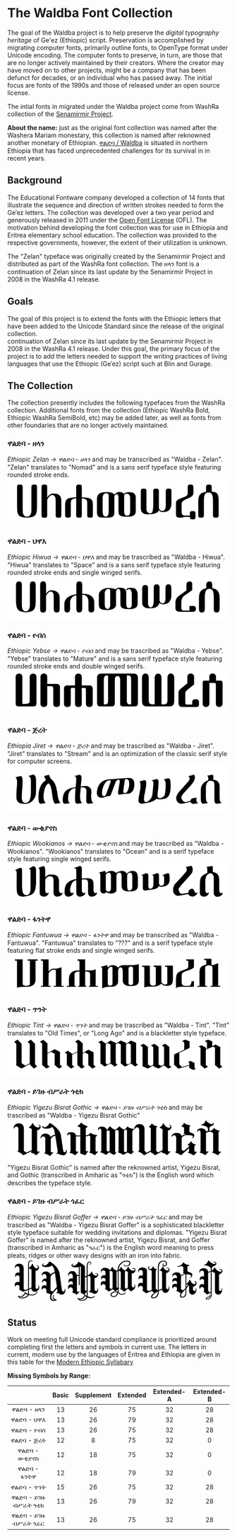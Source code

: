 # The Waldba Font Collection

The goal of the Waldba project is to help preserve the *digital typography heritage* of Ge'ez (Ethiopic) script.
Preservation is accomplished by migrating computer fonts, primarily outline fonts, to OpenType format under Unicode
encoding.  The computer fonts to preserve, in turn, are those that are no longer actively maintained by their creators.
Where the creator may have moved on to other projects, might be a company that has been defunct for decades, or an
individual who has passed away.  The initial focus are fonts of the 1990s and those of released under an open source license.

The intial fonts in migrated under the Waldba project come from WashRa collection of the [Senamirmir Project](https://senamirmir.org/).


**About the name:** just as the original font collection was named after the Washera Mariam monestary, this collection is named after reknowned another monetary of Ethiopian.
[ዋልድባ /  Waldba](http://www.iueotcff.org/waldba/about) is situated in northern Ethiopia that has faced unprecedented challenges for its survival in in recent years.


## Background
The Educational Fontware company developed a collection of 14 fonts that illustrate the sequence and direction of written strokes needed to form the Geʾez letters. The collection was developed over a two year period and generously released in 2011 under the [Open Font License](OFL.txt) (OFL). The motivation behind developing the font collection was for use in Ethiopia and Eritrea elementary school education.  The collection was provided to the respective governments, however, the extent of their utilization is unknown.

The "Zelan" typeface was originally created by the Senamirmir Project and distributed as part of the WashRa font collection.  The ዘላን font is a continuation of Zelan since its last update by the Senamirmir Project in 2008 in the WashRa 4.1 release. 


## Goals
The goal of this project is to extend the fonts with the Ethiopic letters that have been added to the Unicode Standard since the release of the original collection.  
continuation of Zelan since its last update by the Senamirmir Project in 2008 in the WashRa 4.1 release. 
Under this goal, the primary focus of the project is to add the letters needed to support the writing practices of living languages that use the Ethiopic (Geʾez) script such at Blin and Gurage.


## The Collection
The collection presently includes the following typefaces from the WashRa collection.  Additional fonts from the collection (Ethiopic WashRa Bold, Ethiopic WashRa SemiBold, etc) may be added later, as well as fonts from other foundaries that are no longer actively maintained.


### ዋልድባ - ዘላን
*Ethiopic Zelan → ዋልድባ - ዘላን* and may be transcribed as "Waldba - Zelan".  "Zelan" translates to "Nomad" and is a sans serif typeface style featuring rounded stroke ends.
<img src="images/Waldba-Zelan.png"/>

### ዋልድባ - ህዋእ
*Ethiopic Hiwua → ዋልድባ - ህዋእ* and may be trascribed as "Waldba - Hiwua".  "Hiwua" translates to "Space" and is a sans serif typeface style featuring rounded stroke ends and single winged serifs.
<img src="images/Waldba-Hiwua.png"/>

### ዋልድባ - የብሰ
*Ethiopic Yebse → ዋልድባ - የብሰ* and may be trascribed as "Waldba - Yebse".  "Yebse" translates to "Mature" and is a sans serif typeface style featuring rounded stroke ends and double winged serifs.
<img src="images/Waldba-Yebse.png"/>

### ዋልድባ - ጅረት
*Ethiopia Jiret → ዋልድባ - ጅረት* and may be trascribed as "Waldba - Jiret".  "Jiret" translates to "Stream" and is an optimization of the classic serif style for computer screens.
<img src="images/Waldba-Jiret.png"/>

### ዋልድባ - ውቂያኖስ
*Ethiopic Wookianos → ዋልድባ - ውቂያኖስ* and may be trascribed as "Waldba - Wookianos".  "Wookianos" translates to "Ocean" and is a serif typeface style featuring single winged serifs.
<img src="images/Waldba-Wookianos.png"/>

### ዋልድባ - ፋንትዋ
*Ethiopic Fantuwua → ዋልድባ - ፋንትዋ* and may be transcribed as "Waldba - Fantuwua".  "Fantuwua" translates to "???" and is a serif typeface style featuring flat stroke ends and single winged serifs.
<img src="images/Waldba-Fantuwua.png"/>

### ዋልድባ - ጥንት
*Ethiopic Tint → ዋልድባ - ጥንት* and may be trascribed as "Waldba - Tint".  "Tint" translates to "Old Times", or "Long Ago" and is a blackletter style typeface.
<img src="images/Waldba-Tint.png"/>

### ዋልድባ - ይገዙ ብሥራት ጎቲክ
*Ethiopic Yigezu Bisrat Gothic → ዋልድባ - ይገዙ ብሥራት ጎቲክ* and may be trascribed as "Waldba - Yigezu Bisrat Gothic"
<img src="images/Waldba-YigezuBisratGothic.png"/>
"Yigezu Bisrat Gothic" is named after the reknowned artist, Yigezu Bisrat, and Gothic (transcribed in Amharic as "ጎቲክ") is the English word which describes the typeface style.

### ዋልድባ - ይገዙ ብሥራት ጎፈር
*Ethiopic Yigezu Bisrat Goffer → ዋልድባ - ይገዙ ብሥራት ጎፈር* and may be trascribed as "Waldba - Yigezu Bisrat Goffer" is a sophisticated blackletter style typeface suitable for wedding invitations and diplomas.
"Yigezu Bisrat Goffer" is named after the reknowned artist, Yigezu Bisrat, and Goffer (transcribed in Amharic as "ጎፈር") is the English word meaning to press pleats, ridges or other wavy designs with an iron into fabric.
<img src="images/Waldba-YigezuBisratGoffer.png"/>

## Status

Work on meeting full Unicode standard compliance is prioritized around completing first the letters and symbols in current use. The letters in current, modern use by the languages of
Eritrea and Ethiopia are given in this table for the [Modern Ethiopic Syllabary](ModernSyllabary.md) 

**Missing Symbols by Range:**

|                       |  Basic |Supplement| Extended |Extended-A|Extended-B|
|:---------------------:|:------:|:--------:|:--------:|:--------:|:--------:|
|ዋልድባ - ዘላን                           |    13  |    26    |    75    |    32    |    28    |
|ዋልድባ - ህዋእ                          |    13  |    26    |    79    |    32    |    28    |
|ዋልድባ - የብሰ                           |    13  |    26    |    75    |    32    |    28    |
|ዋልድባ - ጅረት                           |    12  |     8    |    75    |    32    |     0    |
|ዋልድባ - ውቂያኖስ                    |    12  |    18    |    75    |    32    |     0    |
|ዋልድባ - ፋንትዋ                       |    12  |    18    |    79    |    32    |     0    |
|ዋልድባ - ጥንት           |    15  |    26    |    75    |    32    |    28    |
|ዋልድባ - ይገዙ ብሥራት ጎቲክ|    13  |    26    |    79    |    32    |    28    |
|ዋልድባ - ይገዙ ብሥራት ጎፈር|    13  |    26    |    75    |    32    |    28    |
